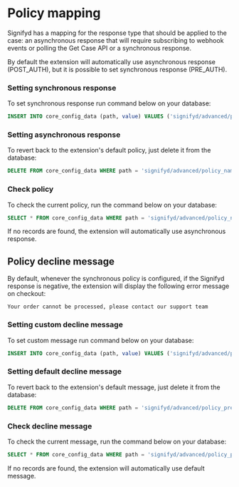 # Policy mapping

Signifyd has a mapping for the response type that should be applied to the case: an asynchronous response that will require subscribing to webhook events or polling the Get Case API or a synchronous response.

By default the extension will automatically use asynchronous response (POST_AUTH), but it is possible to set synchronous response (PRE_AUTH).

### Setting synchronous response

To set synchronous response run command below on your database:

```sql
INSERT INTO core_config_data (path, value) VALUES ('signifyd/advanced/policy_name', 'PRE_AUTH');
```

### Setting asynchronous response

To revert back to the extension's default policy, just delete it from the database:

```sql
DELETE FROM core_config_data WHERE path = 'signifyd/advanced/policy_name';
```

### Check policy

To check the current policy, run the command below on your database:

```sql
SELECT * FROM core_config_data WHERE path = 'signifyd/advanced/policy_name';
```

If no records are found, the extension will automatically use asynchronous response.

## Policy decline message

By default, whenever the synchronous policy is configured, if the Signifyd response is negative, the extension will display the following error message on checkout:
```
Your order cannot be processed, please contact our support team
```

### Setting custom decline message

To set custom message run command below on your database:

```sql
INSERT INTO core_config_data (path, value) VALUES ('signifyd/advanced/policy_pre_auth_reject_message', 'CUSTOM-MESSAGE');
```

### Setting default decline message

To revert back to the extension's default message, just delete it from the database:

```sql
DELETE FROM core_config_data WHERE path = 'signifyd/advanced/policy_pre_auth_reject_message';
```

### Check decline message

To check the current message, run the command below on your database:

```sql
SELECT * FROM core_config_data WHERE path = 'signifyd/advanced/policy_pre_auth_reject_message';
```

If no records are found, the extension will automatically use default message.
